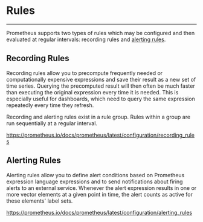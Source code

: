 # Rules

---

Prometheus supports two types of rules which may be configured and then evaluated at regular intervals: recording rules and [alerting rules](https://prometheus.io/docs/prometheus/latest/configuration/alerting_rules/).

## Recording Rules

Recording rules allow you to precompute frequently needed or computationally expensive expressions and save their result as a new set of time series. Querying the precomputed result will then often be much faster than executing the original expression every time it is needed. This is especially useful for dashboards, which need to query the same expression repeatedly every time they refresh.

Recording and alerting rules exist in a rule group. Rules within a group are run sequentially at a regular interval.

<https://prometheus.io/docs/prometheus/latest/configuration/recording_rules>

## Alerting Rules

Alerting rules allow you to define alert conditions based on Prometheus expression language expressions and to send notifications about firing alerts to an external service. Whenever the alert expression results in one or more vector elements at a given point in time, the alert counts as active for these elements' label sets.

<https://prometheus.io/docs/prometheus/latest/configuration/alerting_rules>
